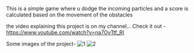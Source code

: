 This is a simple game where u dodge the incoming particles and a score is calculated based on the movement of the obstacles

the video explaining this project is on my channel... Check it out - https://www.youtube.com/watch?v=na7OvTtf_RI


Some images of the project-
![1](https://github.com/user-attachments/assets/2fa578df-f5a0-447a-971b-433f8974e0eb)
![2](https://github.com/user-attachments/assets/f636d467-c9c4-4107-a1ac-9c286417ab9c)
